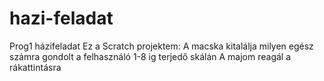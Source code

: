 # hazi-feladat
Prog1 házifeladat
Ez a Scratch projektem:
A macska kitalálja milyen egész számra gondolt a felhasználó 1-8 ig terjedő skálán
A majom reagál a rákattintásra
